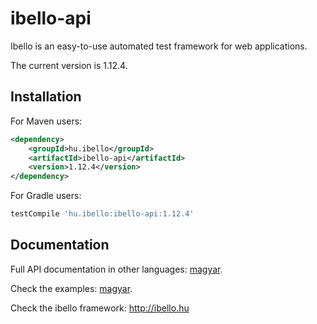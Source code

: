 # ibello-api
Ibello is an easy-to-use automated test framework for web applications.

The current version is 1.12.4.

## Installation

For Maven users:

```xml
<dependency>
    <groupId>hu.ibello</groupId>
    <artifactId>ibello-api</artifactId>
    <version>1.12.4</version>
</dependency>
```

For Gradle users:

```groovy
testCompile 'hu.ibello:ibello-api:1.12.4'
```

## Documentation

Full API documentation in other languages: [magyar](documentation/API.hu.md).

Check the examples: [magyar](documentation/EXAMPLES.hu.md).

Check the ibello framework: http://ibello.hu


